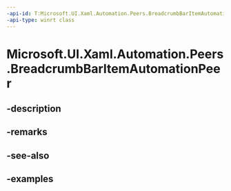 ```yaml
---
-api-id: T:Microsoft.UI.Xaml.Automation.Peers.BreadcrumbBarItemAutomationPeer
-api-type: winrt class
---
```


# Microsoft.UI.Xaml.Automation.Peers.BreadcrumbBarItemAutomationPeer

<!--
public class BreadcrumbBarItemAutomationPeer : Windows.UI.Xaml.Automation.Peers.FrameworkElementAutomationPeer, Windows.UI.Xaml.Automation.Provider.IInvokeProvider
-->


## -description

## -remarks

## -see-also

## -examples


